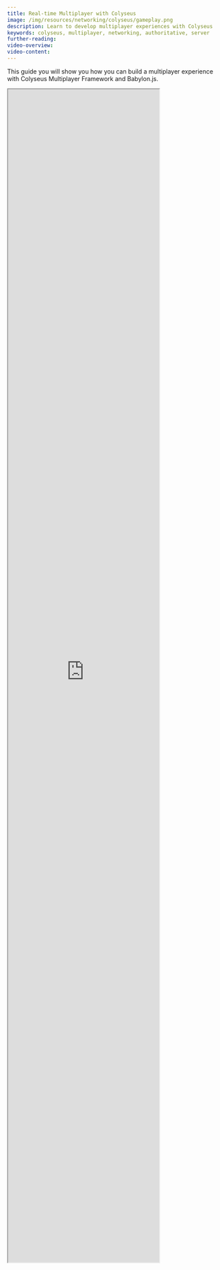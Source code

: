 ```yaml
---
title: Real-time Multiplayer with Colyseus
image: /img/resources/networking/colyseus/gameplay.png
description: Learn to develop multiplayer experiences with Colyseus
keywords: colyseus, multiplayer, networking, authoritative, server
further-reading:
video-overview:
video-content:
---
```



<!-- [ ![](/img/resources/networking/colyseus/gameplay.png) ](https://playground.babylonjs.com/#RAG7FE) -->

This guide you will show you how you can build a multiplayer experience with Colyseus Multiplayer Framework and Babylon.js.

<iframe height="70%" width="70%" src="https://tutorial-babylonjs-server.glitch.me" />

**By the end of this guide, you will:**

- Set-up your first authoritative server with Colyseus
- Synchronize shared state data between server and client
- Exchange messages between client and server
- Match-make clients into game sessions (rooms)

## Full source code

* [Babylon.js Project (Client-side)][1]
* [Colyseus Node.js/TypeScrippt Project (Server-side)](https://github.com/colyseus/tutorial-babylonjs-server/)

## Before you start

What is Colyseus? Colyseus is an open-source Node.js Framework for making multiplayer experiences.

### Prior Knowledge Expected

- Basic Babylon.js knowledge ([See Getting Started with Babylon.js](https://doc.babylonjs.com/start))
- Basic knowledge of Node.js ([See Introduction to Node.js](https://nodejs.dev/learn/))

### Software Requirements

- [Download Node.js LTS](https://nodejs.org/en/download/)

## Creating the server

We will be making a basic server, hosted locally on your computer for keeping player states. Changes will be synchronized with clients accordingly.

To create a fresh new Colyseus server, run the following from your command-line:

```
npm init colyseus-app ./babylonjs-multiplayer-server
```

Let's make sure you can run the server locally now, by running `npm start`:

```
cd babylonjs-multiplayer-server
npm start
```

If successful, the output should look like this in your command-line:

```
> my-app@1.0.0 start
> ts-node-dev --respawn --transpile-only src/index.ts

✅ development.env loaded.
✅ Express initialized
🏟 Your Colyseus App
⚔️ Listening on ws://localhost:2567
```

### Including the Colyseus JavaScript SDK

For simplicy sake, the examples on this guide are using the [Babylon.js Playground](https://doc.babylonjs.com/toolsAndResources/tools/playground). Although the full source-code available for download uses [NPM + Webpack](https://doc.babylonjs.com/divingDeeper/developWithBjs/npmSupport).

In the Playground, we inject the Colyseus JavaScript SDK manually through a `<script>` tag created via code, as described in [_"Using External Assets In The Playground"_ → _"Javascript files"_](https://doc.babylonjs.com/toolsAndResources/tools/playground/externalPGAssets#javascript-files).

_(This is not recommended in a real-world scenario)_

```typescript
// Load Colyseus SDK (asynchronously)
var scriptUrl = "https://unpkg.com/colyseus.js@^0.15.0-preview.2/dist/colyseus.js";
var externalScript = document.createElement("script");
externalScript.src = scriptUrl;
document.head.appendChild(externalScript);
```

In a real-world scenario, please follow the [official Colyseus documentation](https://docs.colyseus.io/colyseus/getting-started/javascript-client/) on how to include the Colyseus JavaScript SDK.

<Playground id="#ZRZS5F#1" title="Loading the SDK Example" description="This example only loads the Colyseus JavaScript SDK" image="/img/resources/networking/colyseus/playground-load-sdk.png"/>

### Establishing a Client-Server Connection

Now we can instantiate Colyseus `Client` instance and join a game from any script.

```typescript
var createScene = function() {
  // (...)

  //
  // Create the Colyseus Client.
  //
  var colyseusSDK = new Colyseus.Client("ws://localhost:2567");

  //
  // Connect with Colyseus server
  //
  colyseusSDK.joinOrCreate("my_room").then(function(room) {
    console.log("Connected to roomId: " + room.roomId);

  }).catch(function(error) {
    console.log("Couldn't connect.");
  });

  // (...)
}
```

> Note that we're using the local `ws://localhost:2567` endpoint here. You need to [deploy your server](https://docs.colyseus.io/arena/getting-started/create-application/) to the public internet in order to play with others online.

> If you happen to see `net::ERR_BLOCKED_BY_CLIENT` error in the console, make sure to disable ad-block or shields due to untrusted origin.

When you run your BabylonJS project now, your client is going to establish a connection with the server, and the server is going to create the room `my_room` on demand for you.

Notice that `my_room` is the default room identifier set by the barebones Colyseus server. You can and should change this identifier in the `arena.config.ts` file.

You will be seeing the following message in your server logs, which means a client successfully joined the room!

```shell
19U8WkmoK joined!
```

<Playground id="#3K64VU#2" title="Room connection Example" description="This example loads the Colyseus SDK and connects into a room." image="/img/resources/networking/colyseus/playground-room-connection.png"/>

## Room State and Schema

In Colyseus, we define shared data through its `Schema` structures.

> `Schema` is a special data type from Colyseus that is capable of encoding its changes/mutations _incrementally_. The encoding and decoding process happens internally by the framework and its SDK.

The state synchronization loop looks like this:

1. State changes (mutations) are synchronized automatically from Server → Clients
2. Clients, by attaching callbacks to their local _read-only_ `Schema` structures, can observe for state mutations and react to it.
3. Clients can send arbitrary messages to the server - which decides what to do with it - and may mutate the state (Go back to step **1.**)

---

Let's go back to editing the Server code, and define our Room State in the Server.

We need to handle multiple `Player` instances, and each `Player` will have `x`, `y` and `z` coordinates:

```typescript
// MyRoomState.ts
import { MapSchema, Schema, type } from "@colyseus/schema";

export class Player extends Schema {
    @type("number") x: number;
    @type("number") y: number;
    @type("number") z: number;
}

export class MyRoomState extends Schema {
    @type({ map: Player }) players = new MapSchema<Player>();
}
```

> See more about the [Schema structures](https://docs.colyseus.io/colyseus/state/schema/).

Now, still in the server-side, let's modify our `onJoin()` method to create a `Player` instance whenever a new connection is established with the room.

```typescript
// MyRoom.ts
// ...
    onJoin(client: Client, options: any) {
        console.log(client.sessionId, "joined!");

        // create Player instance
        const player = new Player();

        // place Player at a random position
        const FLOOR_SIZE = 500;
        player.x = -(FLOOR_SIZE/2) + (Math.random() * FLOOR_SIZE);
        player.y = -1;
        player.z = -(FLOOR_SIZE/2) + (Math.random() * FLOOR_SIZE);

        // place player in the map of players by its sessionId
        // (client.sessionId is unique per connection!)
        this.state.players.set(client.sessionId, player);
    }
// ...
}
```

Also, when the client disconnects, let's remove the player from the map of players:

```typescript
// MyRoom.ts
// ...
    onLeave(client: Client, consented: boolean) {
        console.log(client.sessionId, "left!");

        this.state.players.delete(client.sessionId);
    }
// ...
```

The state mutations we've done in the server-side **can be observed** in the client-side, and that's what we're going to do in the next section.

## Setting up the Scene for Synchronization

For this demo, we need to create two objects in our Scene:

- A Plane, mesh object to represent the floor
- A Sphere, mesh object to represent the players, which we will initiate for each new player joining the room.

### Creating the Plane

Let's create a Plane with size `500`.

```typescript
// Create the ground
var ground = BABYLON.MeshBuilder.CreatePlane("ground", {size: 500}, scene);
ground.position.y = -15;
ground.rotation.x = Math.PI / 2;
```

## Listening for State Changes

After a connection with the room has been established, the client-side can start listening for state changes, and create a visual representation of the data in the server.

### Adding new players

As per [Room State and Schema](#room-state-and-schema) section, whenever the server accepts a new connection - the `onJoin()` method is creating a new Player instance within the state.

We're going to listen to this event on the client-side now:

```typescript
// (...)

// connect with the room
colyseusSDK.joinOrCreate("my_room").then(function(room) {

  // listen for new players
  room.state.players.onAdd((player, sessionId) => {
    //
    // A player has joined!
    //
    console.log("A player has joined! Their unique session id is", sessionId);
  });
});

// (...)
```

When playing the scene, you should see a message in the browser's console whenever a new client joins the room.

For the visual representation, we need to clone the "Player" object, and keep a local reference to the cloned object based on their `sessionId`, so we can operate on them later:

```typescript
// (...)

// we will assign each player visual representation here
// by their `sessionId`
var playerEntities = {};

colyseusSDK.joinOrCreate("my_room").then(function(room) {

  // listen for new players
  room.state.players.onAdd(function (player, sessionId) {
    // create player Sphere
    var sphere = BABYLON.MeshBuilder.CreateSphere(`player-${sessionId}`, {
        segments: 8,
        diameter: 40
    });

    // set player spawning position
    sphere.position.set(player.x, player.y, player.z);
  });
});

// (...)
```

<Playground id="#W613VP#2" title="Adding players Example" description="This example connects into a room, and display the players who joined the room" image="/img/resources/networking/colyseus/playground-onadd.png"/>

### The "Current Player"

We can give the current player, color `#ff9900` and other players `grey`, by checking the `sessionId` against the connected `room.sessionId`:

```typescript
// (...)

room.state.players.onAdd((player, sessionId) => {
  var isCurrentPlayer = (sessionId === room.sessionId);

  // (...)

  // set material to differentiate CURRENT player and OTHER players
  sphere.material = new BABYLON.StandardMaterial(`player-material-${sessionId}`);

  if (isCurrentPlayer) {
    // highlight current player
    sphere.material.emissiveColor = BABYLON.Color3.FromHexString("#ff9900");

  } else {
    // other players are gray colored
    sphere.material.emissiveColor = BABYLON.Color3.Gray();
  }

  // (...)
});

// (...)
```

### Removing disconnected players

When a player is removed from the state (upon `onLeave()` in the server-side), we need to remove their visual representation as well.

```javascript
// ...
room.state.players.onRemove(function (player, sessionId) {
    playerEntities[sessionId].dispose();
    delete playerEntities[sessionId];
});
// ...
```

<Playground id="#CB3LF6#1" title="Current player color Example" description="This example connects into a room, and set different color for current player." image="/img/resources/networking/colyseus/playground-onadd-onremove.png" />

## Moving the players

### Sending the new position to the server

We are going to allow the `Scene.onPointerDown` event; to determine the exact `Vector3` position the player should move towards, and then send it as a message to the server.

```typescript
scene.onPointerDown = function (event, pointer) {
  if (event.button == 0) {
    const targetPosition = pointer.pickedPoint.clone();

    // Position adjustments for the current play ground.
    // Prevent spheres from moving all around the screen other than on the ground mesh.
    targetPosition.y = -1;
    if(targetPosition.x > 245) targetPosition.x = 245;
    else if(targetPosition.x < -245) targetPosition.x = -245;
    if(targetPosition.z > 245) targetPosition.z = 245;
    else if(targetPosition.z < -245) targetPosition.z = -245;

    // Send position update to the server
    room.send("updatePosition", {
      x: targetPosition.x,
      y: targetPosition.y,
      z: targetPosition.z,
    });
  }
};
```

### Receiving the message from the server

Whenever the `"updatePosition"` message is received in the server, we're going to mutate the player that sent the message through its `sessionId`.

```typescript
// MyRoom.ts
// ...
  onCreate(options: any) {
    this.setState(new MyRoomState());

    this.onMessage("updatePosition", (client, data) => {
      const player = this.state.players.get(client.sessionId);
      player.x = data.x;
      player.y = data.y;
      player.z = data.z;
    });
  }
// ...
```

### Updating Player's visual representation

Having the mutation on the server, we can detect it on the client-side via `player.onChange()`, or `player.listen()`.

- `player.onChange()` is triggered **per schema instance**
- `player.listen(prop)` is triggered **per property** change

We are going to use `.onChange()` since we need all the new coordinates at once, no matter if just one has changed individually.

```typescript
// (...)

room.state.players.onAdd(function (player, sessionId) {
    // (...)
    player.onChange(function () {
        playerEntities[sessionId].position.set(player.x, player.y, player.z);
    });

    // Alternative, listening to individual properties:
    // player.listen("x", (newX, prevX) => console.log(newX, prevX));
    // player.listen("y", (newY, prevY) => console.log(newY, prevY));
    // player.listen("z", (newZ, prevZ) => console.log(newZ, prevZ));
});

// (...)
```

> Read [more about Schema callbacks](https://docs.colyseus.io/colyseus/state/schema/#client-side)

<Playground id="#JMA5FE#2" title="Updating player's position Example" description="This example update players positions without interpolation" image="/img/resources/networking/colyseus/playground.png"/>

### Interpolating the player's position

To enable position interpolation, we're going to use the [Render Loop](/divingDeeper/animation/render_frame_animation) and the [`Scalar.Lerp()`](/typedoc/classes/babylon.scalar#lerp) method.

Instead of updating the player position directly (as in [previous section](#updating-players-visual-representation)), we are going to cache the next position, and constantly interpolate each player position during the Render Loop:

```typescript
// (...)
var playerNextPosition = {};

room.state.players.onAdd(function (player, sessionId) {
    // (...)
    playerNextPosition[sessionId] = sphere.position.clone();

    player.onChange(function () {
        playerNextPosition[sessionId].set(player.x, player.y, player.z);
    });
});
// (...)
```

And finally, the Render Loop:

```typescript
scene.registerBeforeRender(() => {
    for (let sessionId in playerEntities) {
        var entity = playerEntities[sessionId];
        var targetPosition = playerNextPosition[sessionId];
        entity.position = BABYLON.Vector3.Lerp(entity.position, targetPosition, 0.05);
    }
});
```

<Playground id="#RAG7FE#27" title="Full example with player interpolation" description="Full example with player position interpolation" image="/img/resources/networking/colyseus/playground.png"/>

## Extra: Monitoring Rooms and Connections

Colyseus comes with an optional monitoring panel that can be helpful during the development of your game.

To view the monitor panel from your local server, go to [http://localhost:2567/colyseus](http://localhost:2567/colyseus).

![monitor](/img/resources/networking/colyseus/monitor.png)

You can see and interact with all spawned rooms and active client connections through this panel.

> See [more information about the monitor panel](https://docs.colyseus.io/colyseus/tools/monitor/).


## More

We hope you found this tutorial useful, if you'd like to learn more about Colyseus please have a look at the [Colyseus documentation](https://docs.colyseus.io/), and join the [Colyseus Discord community](https://discord.gg/RY8rRS7).


[1]: https://github.com/colyseus/tutorial-babylonjs-client/